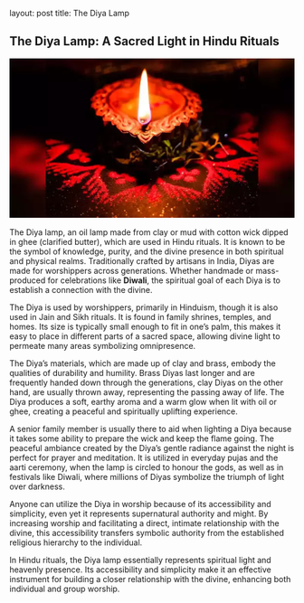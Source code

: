 
layout: post
title: The Diya Lamp


## The Diya Lamp: A Sacred Light in Hindu Rituals

![image](https://github.com/ireneagoye/Blog-Assignment/blob/master/assets/107369463.webp)

The Diya lamp, an oil lamp made from clay or mud with cotton wick dipped in ghee (clarified butter), which are used in Hindu rituals. It is known to be the symbol of knowledge, purity, and the divine presence in both spiritual and physical realms. Traditionally crafted by artisans in India, Diyas are made for worshippers across generations.  Whether handmade or mass-produced for celebrations like **Diwali**, the spiritual goal of each Diya is to establish a connection with the divine.

The Diya is used by worshippers, primarily in Hinduism, though it is also used in Jain and Sikh rituals. It is found in family shrines, temples, and homes. Its size is typically small enough to fit in one’s palm, this makes it easy to place in different parts of a sacred space, allowing divine light  to permeate many areas symbolizing omnipresence. 

The Diya’s materials, which are made up of clay and brass, embody the qualities of durability and humility. Brass Diyas last longer and are frequently handed down through the generations, clay Diyas on the other hand, are usually thrown away, representing the passing away of life. The Diya produces a soft, earthy aroma and a warm glow when lit with oil or ghee, creating a peaceful and spiritually uplifting experience.

A senior family member is usually there to aid when lighting a Diya because it takes some ability to prepare  the wick and keep the flame going. The peaceful ambiance created by the Diya’s gentle radiance against the night is perfect for prayer and meditation. It is utilized in everyday pujas and the aarti ceremony, when the lamp is circled to honour the gods, as well as in festivals like Diwali, where millions of Diyas symbolize the triumph of light over darkness.

Anyone can utilize the Diya in worship because of its accessibility and simplicity, even yet it represents supernatural authority and might. By increasing worship and facilitating a direct, intimate relationship with the divine, this accessibility transfers symbolic authority from the established religious hierarchy to the individual.

In Hindu rituals, the Diya lamp essentially represents spiritual light and heavenly presence. Its accessibility and simplicity make it an effective instrument for building a closer relationship with the divine, enhancing both individual and group worship.
